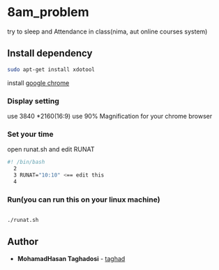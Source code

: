 # 8am_problem
try to sleep and Attendance in class(nima, aut online courses system)
## Install dependency
```bash
sudo apt-get install xdotool
```
install 
[google chrome](https://linuxize.com/post/how-to-install-google-chrome-web-browser-on-ubuntu-18-04/)

### Display setting
use 3840 *2160(16:9)
use 90% Magnification for your chrome browser
### 
### Set your time
open runat.sh and edit RUNAT 
```bash
#! /bin/bash                                                                
  2 
  3 RUNAT="10:10" <== edit this
  4 
  ```

### Run(you can run this on your linux machine)
```bash

./runat.sh
```
## Author
* **MohamadHasan Taghadosi** - [taghad](https://github.com/taghad)
